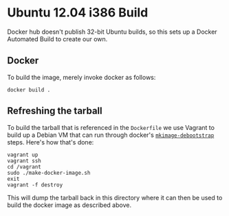 # Ubuntu 12.04 i386 Build
Docker hub doesn't publish 32-bit Ubuntu builds, so this sets up a Docker Automated Build to create our own.

## Docker
To build the image, merely invoke docker as follows:
```
docker build .
```

## Refreshing the tarball
To build the tarball that is referenced in the `Dockerfile` we use Vagrant to build up a Debian VM that can run through docker's [`mkimage-debootstrap`](https://github.com/docker/docker/blob/master/contrib/mkimage/debootstrap) steps.  Here's how that's done:

```
vagrant up
vagrant ssh
cd /vagrant
sudo ./make-docker-image.sh
exit
vagrant -f destroy
```

This will dump the tarball back in this directory where it can then be used to build the docker image as described above.